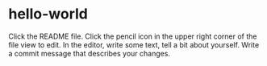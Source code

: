 # hello-world

Click the README file.
Click the pencil icon in the upper right corner of the file view to edit.
In the editor, write some text, tell a bit about yourself.
Write a commit message that describes your changes.

